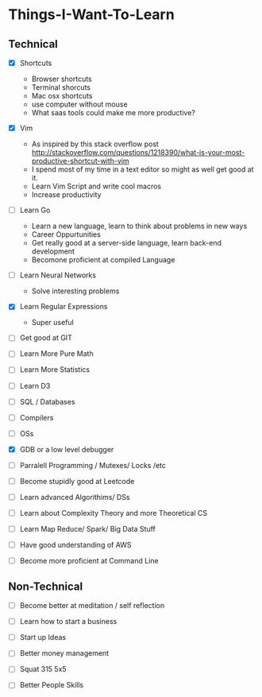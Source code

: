 # Things-I-Want-To-Learn

## Technical

- [x] Shortcuts 
    * Browser shortcuts
    * Terminal shorcuts
    * Mac osx shortcuts
    * use computer without mouse
    * What saas tools could make me more productive?

- [x] Vim 
    * As inspired by this stack overflow post http://stackoverflow.com/questions/1218390/what-is-your-most-productive-shortcut-with-vim
    * I spend most of my time in a text editor so might as well get good at it.
    * Learn Vim Script and write cool macros
    * Increase productivity

- [ ] Learn Go
    * Learn a new language, learn to think about problems in new ways
    * Career Oppurtunities
    * Get really good at a server-side language, learn back-end development
    * Becomone proficient at  compiled Language

- [ ] Learn Neural Networks

    *  Solve interesting problems

- [x] Learn Regular Expressions
    * Super useful

- [ ] Get good at GIT

- [ ] Learn More Pure Math

- [ ] Learn More Statistics

- [ ] Learn D3

- [ ] SQL / Databases

- [ ] Compilers

- [ ] OSs

- [x] GDB or a low level debugger

- [ ] Parralell Programming / Mutexes/ Locks /etc

- [ ] Become stupidly good at Leetcode

- [ ] Learn advanced Algorithims/ DSs

- [ ] Learn about Complexity Theory and more Theoretical CS

- [ ] Learn Map Reduce/ Spark/ Big Data Stuff

- [ ] Have good understanding of AWS

- [ ] Become more proficient at Command Line

## Non-Technical

- [ ] Become better at meditation / self reflection

- [ ] Learn how to start a business

- [ ] Start up Ideas

- [ ] Better money management

- [ ] Squat 315 5x5

- [ ] Better People Skills
